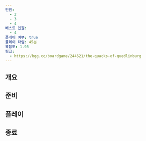 ```yaml
---
인원:
  - 2
  - 3
  - 4
베스트 인원:
  - 4
플레이 여부: true
플레이 타임: 45분
복잡도: 1.95
링크:
  - https://bgg.cc/boardgame/244521/the-quacks-of-quedlinburg
---
```

## 개요
## 준비
## 플레이
## 종료